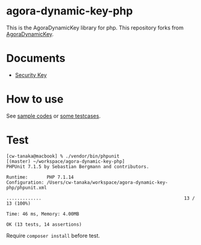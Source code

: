 # agora-dynamic-key-php

This is the AgoraDynamicKey library for php.
This repository forks from [AgoraDynamicKey](https://github.com/AgoraIO/AgoraDynamicKey).

# Documents

- [Security Key](https://docs.agora.io/en/2.2/product/Video/Agora%20Basics/key_web)

# How to use

See [sample codes](./sample) or [some testcases](./test).

# Test

```
[cw-tanaka@macbook] % ./vendor/bin/phpunit                                                                                                       [(master) ~/workspace/agora-dynamic-key-php]
PHPUnit 7.1.5 by Sebastian Bergmann and contributors.

Runtime:       PHP 7.1.14
Configuration: /Users/cw-tanaka/workspace/agora-dynamic-key-php/phpunit.xml

.............                                                     13 / 13 (100%)

Time: 46 ms, Memory: 4.00MB

OK (13 tests, 14 assertions)
```

Require `composer install` before test.


